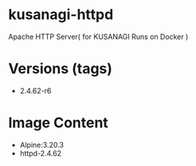 # kusanagi-httpd

Apache HTTP Server( for KUSANAGI Runs on Docker )

# Versions (tags)

- 2.4.62-r6

# Image Content

- Alpine:3.20.3
- httpd-2.4.62

